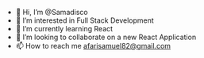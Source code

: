 - 👋 Hi, I’m @Samadisco
- 👀 I’m interested in Full Stack Development
- 🌱 I’m currently learning React
- 💞️ I’m looking to collaborate on a new React Application 
- 📫 How to reach me afarisamuel82@gmail.com

<!---
Samadisco/Samadisco is a ✨ special ✨ repository because its `README.md` (this file) appears on your GitHub profile.
You can click the Preview link to take a look at your changes.
--->
